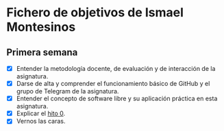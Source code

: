 # Fichero de objetivos de Ismael Montesinos

## Primera semana

- [x] Entender la metodología docente, de evaluación y de interacción de la asignatura.
- [x] Darse de alta y comprender el funcionamiento básico de GitHub y el grupo de Telegram de la asignatura.
- [x] Entender el concepto de software libre y su aplicación práctica en esta asignatura.
- [x] Explicar el [hito 0](http://jj.github.io/IV/documentos/proyecto/0.Repositorio).
- [x] Vernos las caras.
